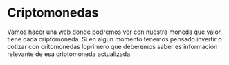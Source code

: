# Criptomonedas

Vamos hacer una web donde podremos ver con nuestra moneda que valor tiene cada criptomoneda. Si en algun momento tenemos pensado invertir o cotizar con critomonedas loprimero que deberemos saber es información relevante de esa criptomoneda actualizada.
